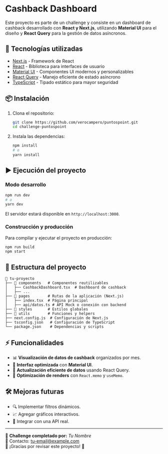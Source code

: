 # Cashback Dashboard

Este proyecto es parte de un challenge y consiste en un dashboard de cashback desarrollado con **React y Next.js**, utilizando **Material UI** para el diseño y **React Query** para la gestión de datos asíncronos.

## 🚀 Tecnologías utilizadas

- [Next.js](https://nextjs.org/) - Framework de React
- [React](https://reactjs.org/) - Biblioteca para interfaces de usuario
- [Material UI](https://mui.com/) - Componentes UI modernos y personalizables
- [React Query](https://tanstack.com/query/latest) - Manejo eficiente de estado asíncrono
- [TypeScript](https://www.typescriptlang.org/) - Tipado estático para mayor seguridad

## 📦 Instalación

1. Clona el repositorio:
   ```sh
   git clone https://github.com/verocampero/puntospoint.git
   cd challenge-puntospoint
   ```

2. Instala las dependencias:
   ```sh
   npm install
   # o
   yarn install
   ```

## ▶️ Ejecución del proyecto

### Modo desarrollo

```sh
npm run dev
# o
yarn dev
```

El servidor estará disponible en `http://localhost:3000`.

### Construcción y producción

Para compilar y ejecutar el proyecto en producción:

```sh
npm run build
npm start
```

## 📁 Estructura del proyecto

```
📂 tu-proyecto
├── 📂 components   # Componentes reutilizables
│   ├── CashbackDashboard.tsx  # Dashboard de cashback
│   ├── ...
├── 📂 pages        # Rutas de la aplicación (Next.js)
│   ├── index.tsx  # Página principal
│   ├── api/datos.ts # API Mock o conexión con backend
├── 📂 styles       # Estilos globales
├── 📂 utils        # Funciones y helpers
├── next.config.js  # Configuración de Next.js
├── tsconfig.json   # Configuración de TypeScript
└── package.json    # Dependencias y scripts
```

## ⚡ Funcionalidades

- 📊 **Visualización de datos de cashback** organizados por mes.
- 🚀 **Interfaz optimizada** con **Material UI**.
- 🔄 **Actualización eficiente de datos** usando React Query.
- 🎯 **Optimización de renders** con `React.memo` y `useMemo`.

## 🛠 Mejoras futuras

- 🔍 Implementar filtros dinámicos.
- 📈 Agregar gráficos interactivos.
- 🔗 Integrar con una API real.

---

📌 **Challenge completado por:** _Tu Nombre_  
📧 Contacto: [tu-email@example.com](mailto:tu-email@example.com)  
🚀 ¡Gracias por revisar este proyecto! 🎉

